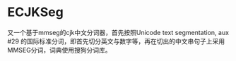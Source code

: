 # ECJKSeg
又一个基于mmseg的cjk中文分词器，首先按照Unicode text segmentation, aux #29 的国际标准分词，即首先切分英文与数字等，再在切出的中文串句子上采用MMSEG分词，词典使用搜狗分词库。
